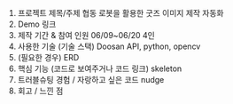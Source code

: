 1. 프로젝트 제목/주제    협동 로봇을 활용한 굿즈 이미지 제작 자동화
2. Demo 링크
3. 제작 기간 & 참여 인원  06/09~06/20 4인
4. 사용한 기술 (기술 스택)  Doosan API, python, opencv
5. (필요한 경우) ERD                   
6. 핵심 기능 (코드로 보여주거나 코드 링크)  skeleton
7. 트러블슈팅 경험 / 자랑하고 싶은 코드    nudge
8. 회고 / 느낀 점
